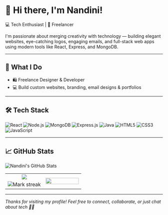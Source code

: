 # 👋 Hi there, I'm Nandini!

💻 Tech Enthusiast | 🎨 Freelancer

I'm passionate about merging creativity with technology — building elegant websites, eye-catching logos, engaging emails, and full-stack web apps using modern tools like React, Express, and MongoDB.

---

## 💼 What I Do

- 🛍️ Freelance Designer & Developer  
- 💻 Build custom websites, branding, email designs & portfolios  

---

## 🛠️ Tech Stack

![React](https://img.shields.io/badge/-React-61DAFB?logo=react&logoColor=white&style=flat)
![Node.js](https://img.shields.io/badge/-Node.js-339933?logo=node.js&logoColor=white&style=flat)
![MongoDB](https://img.shields.io/badge/-MongoDB-47A248?logo=mongodb&logoColor=white&style=flat)
![Express.js](https://img.shields.io/badge/-Express-black?logo=express&logoColor=white&style=flat)
![Java](https://img.shields.io/badge/-Java-007396?logo=java&logoColor=white&style=flat)
![HTML5](https://img.shields.io/badge/-HTML5-E34F26?logo=html5&logoColor=white&style=flat)
![CSS3](https://img.shields.io/badge/-CSS3-1572B6?logo=css3&logoColor=white&style=flat)
![JavaScript](https://img.shields.io/badge/-JavaScript-F7DF1E?logo=javascript&logoColor=black&style=flat)

---

## 📈 GitHub Stats

![Nandini's GitHub Stats](https://github-readme-stats.vercel.app/api?username=Nandini0826&show_icons=true&theme=radical)
<table>
  <tbody>
    <tr border="none">
    <td width="50%" align="center">
      <img align="center" src="https://github-readme-stats.vercel.app/api?username=Nandini0826&show_icons=true&theme=radical" />
    </td>
    <td rowspan='2' align="center">
      <img align="center" width="100%" src="https://github-readme-stats.vercel.app/api/top-langs/?username=Nandini0826&theme=radical&hide_border=false&no-bg=true&no-frame=true&langs_count=6" />
    </td>
  </tr>
  <tr border="none">
    <td align="center" width="50%" align="center">
      <img alt="Mark streak" src="https://github-readme-streak-stats-five-roan.vercel.app?user=Nandini0826&theme=radical">
    </td>
  </tr>
  </tbody>
</table>

---

_Thanks for visiting my profile! Feel free to connect, collaborate, or just chat about tech 💬✨_
